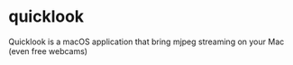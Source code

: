 # quicklook
Quicklook is a macOS application that bring mjpeg streaming on your Mac (even free webcams)
